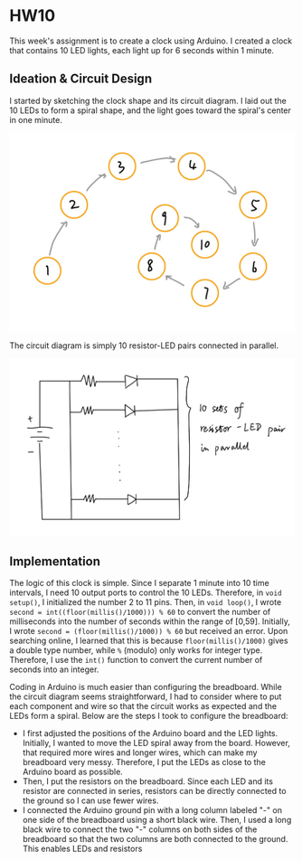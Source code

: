 # HW10
 
This week's assignment is to create a clock using Arduino. I created a clock that contains 10 LED lights, each light up for 6 seconds within 1 minute. 

## Ideation & Circuit Design

I started by sketching the clock shape and its circuit diagram. I laid out the 10 LEDs to form a spiral shape, and the light goes toward the spiral's center in one minute. 

![](./clock-sketch-1.jpg)

The circuit diagram is simply 10 resistor-LED pairs connected in parallel. 

![](./circuit-diagram.jpg)

## Implementation
The logic of this clock is simple. Since I separate 1 minute into 10 time intervals, I need 10 output ports to control the 10 LEDs. Therefore, in `void setup()`, I initialized the number 2 to 11 pins. Then, in `void loop()`, I wrote `second = int((floor(millis()/1000))) % 60` to convert the number of milliseconds into the number of seconds within the range of [0,59]. Initially, I wrote `second = (floor(millis()/1000)) % 60` but received an error. Upon searching online, I learned that this is because `floor(millis()/1000)` gives a double type number, while `%` (modulo) only works for integer type. Therefore, I use the `int()` function to convert the current number of seconds into an integer. 

Coding in Arduino is much easier than configuring the breadboard. While the circuit diagram seems straightforward, I had to consider where to put each component and wire so that the circuit works as expected and the LEDs form a spiral. Below are the steps I took to configure the breadboard: 
* I first adjusted the positions of the Arduino board and the LED lights. Initially, I wanted to move the LED spiral away from the board. However, that required more wires and longer wires, which can make my breadboard very messy. Therefore, I put the LEDs as close to the Arduino board as possible.
* Then, I put the resistors on the breadboard. Since each LED and its resistor are connected in series, resistors can be directly connected to the ground so I can use fewer wires.
* I connected the Arduino ground pin with a long column labeled "-" on one side of the breadboard using a short black wire. Then, I used a long black wire to connect the two "-" columns on both sides of the breadboard so that the two columns are both connected to the ground. This enables LEDs and resistors
